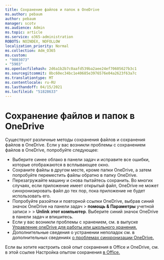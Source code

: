 ```yaml
---
title: Сохранение файлов и папок в OneDrive
ms.author: pebaum
author: pebaum
manager: scotv
ms.audience: Admin
ms.topic: article
ms.service: o365-administration
ROBOTS: NOINDEX, NOFOLLOW
localization_priority: Normal
ms.collection: Adm_O365
ms.custom:
- "9003073"
- "5903"
ms.openlocfilehash: 2d6a1b2b7c0aafd539ba2aee24ef70605627b3c1
ms.sourcegitcommit: 8bc60ec34bc1e40685e3976576e04a2623f63a7c
ms.translationtype: MT
ms.contentlocale: ru-RU
ms.lasthandoff: 04/15/2021
ms.locfileid: "51828633"
---
```

# <a name="saving-files-and-folders-to-onedrive"></a>Сохранение файлов и папок в OneDrive

Существуют различные методы сохранения файлов и сохранения файлов в OneDrive. Если у вас возникли проблемы с сохранением файлов в OneDrive, попробуйте следующее:

- Выберите синее облако в панели задач и исправите все ошибки, которые отображаются в всплывающее окно.
- Сохраните файлы в другом месте, кроме папки OneDrive, а затем попробуйте переместить файлы обратно в папку OneDrive.
- Перезагружайте машину и снова пытайтесь сохранить. Во многих случаях, если приложение имеет открытый файл, OneDrive не может синхронизировать файл до тех пор, пока приложение не будет использовать его.    
- Попробуйте разойтки и повторной ссылки OneDrive, выбрав синий значок OneDrive на панели задач > **помощь & Параметры** учетной записи  >    >  **Unlink этот компьютер**. Выберите синий значок OneDrive в панели задач и впишитесь.
- Если у вас возникли проблемы с хранением, см. в выпуске [Управление oneDrive для работы или школьного хранения.](https://support.microsoft.com/office/manage-your-onedrive-for-work-or-school-storage-31519161-059c-4764-b6f8-f5cd29f7fe68)
- Дополнительные сведения о устранении неполадок см. в дополнительных сведениях [о проблемах синхронизации OneDrive.](https://docs.microsoft.com/alchemyinsights/fix-onedrive-sync-issues)  

Если вы хотите настроить свой опыт сохранения в Office и OneDrive, см. в этой ссылке Настройка опытом сохранения [в Office.](https://support.microsoft.com/office/customize-the-save-experience-in-office-786200a7-f5f2-4d26-a3ae-b78c60dd5d3b)
